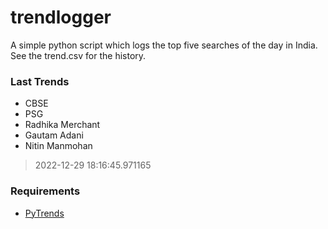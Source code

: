 # trendlogger
A simple python script which logs the top five searches of the day in India.<br>See the trend.csv for the history.<br>

<!-- Last Trends -->
### Last Trends
* CBSE
* PSG
* Radhika Merchant
* Gautam Adani
* Nitin Manmohan
> 2022-12-29 18:16:45.971165

<!-- Requirements -->
### Requirements
* [PyTrends](https://github.com/dreyco676/pytrends)
